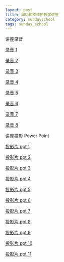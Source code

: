 ```yaml
---
layout: post 
title: 周功和牧师护教学讲座
category: sundayschool
tags: sunday_school
---
```


讲座录音

 [录音 1](http://media.wcec-home.org/audio/seminar/20150814_Chou.mp3)

 [录音 2](http://media.wcec-home.org/audio/seminar/20150815_ChouPart1.mp3)

 [录音 3](http://media.wcec-home.org/audio/seminar/20150815_ChouPart2.mp3)

 [录音 4](http://media.wcec-home.org/audio/seminar/20150815_ChouPart3.mp3)

 [录音 5](http://media.wcec-home.org/audio/seminar/20150815_ChouPart4.mp3)

 [录音 6](http://media.wcec-home.org/audio/seminar/20150815_ChouPart5.mp3)

 [录音 7](http://media.wcec-home.org/audio/seminar/20150816_ChouPart1.mp3)

 [录音 8](http://media.wcec-home.org/audio/message/20150816_Chou.mp3)




 讲座投影 Power Point

 [投影片 ppt 1](http://media.wcec-home.org/doc/seminar/apologetics_chou1a.pptx)

 [投影片 ppt 2](http://media.wcec-home.org/doc/seminar/apologetics_chou1b.pptx)

 [投影片 ppt 3](http://media.wcec-home.org/doc/seminar/apologetics_chou2a.pptx)

 [投影片 ppt 4](http://media.wcec-home.org/doc/seminar/apologetics_chou2b.pptx)

 [投影片 ppt 5](http://media.wcec-home.org/doc/seminar/apologetics_chou2c.pptx)

 [投影片 ppt 6](http://media.wcec-home.org/doc/seminar/apologetics_chou3a.pptx)

 [投影片 ppt 7](http://media.wcec-home.org/doc/seminar/apologetics_chou3b.pptx)

 [投影片 ppt 8](http://media.wcec-home.org/doc/seminar/apologetics_chou3c.pptx)

 [投影片 ppt 9](http://media.wcec-home.org/doc/seminar/apologetics_chou3d.pptx)

 [投影片 ppt 10](http://media.wcec-home.org/doc/seminar/apologetics_chou4a.pptx)

 [投影片 ppt 11](http://media.wcec-home.org/doc/seminar/apologetics_chou4b.pptx)
